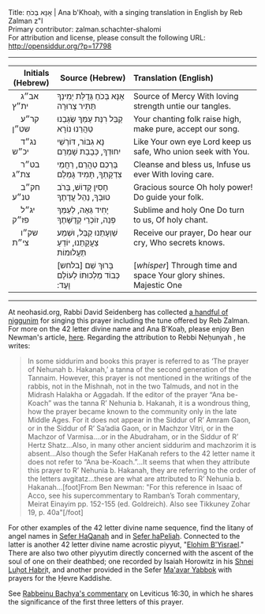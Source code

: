 <html>
<head></head>
<body>
Title: אָנָּא בְּכֹחַ | Ana b'Khoaḥ, with a singing translation in English by Reb Zalman z"l<br />
Primary contributor: zalman.schachter-shalomi<br />
For attribution and license, please consult the following URL: <a href="http://opensiddur.org/?p=17798">http://opensiddur.org/?p=17798</a>
<p />
<hr />

<table style="margin-left: auto;margin-right: auto;" class="draggable">
<thead><tr><th id="x" style="text-align: right;">Initials (Hebrew)</th><th style="text-align: right;">Source (Hebrew)</th><th style="text-align: left;">Translation (English)</th></tr></thead>
<tbody>
<tr><td style="vertical-align:top;" width="16%">
<div class="scribe"><span lang="he">
&nbsp;
&nbsp;
אב״ג ית״ץ
</span></div></td>

<td style="vertical-align:top;" width="30%">
<div class="liturgy"><span lang="he">
אָנָּא בְּכֹחַ 
גְּדֻלַּת יְמִינְךָ 
תַּתִּיר צְרוּרָה
</span></div></td>

<td style="vertical-align:top;" width="50%"><div class="english">
Source of Mercy
With loving strength
untie our tangles.
</td></tr>


<tr><td style="vertical-align:top;" width="16%">
<div class="scribe"><span lang="he">
&nbsp;
&nbsp;
קר״ע שט״ן
</span></div></td>

<td style="vertical-align:top;" width="30%">
<div class="liturgy"><span lang="he">
קַבֵּל רִנַּת 
עַמְּךָ שַׂגְּבֵנוּ 
טַהֲרֵנוּ נוֹרָא
</span></div></td>

<td style="vertical-align:top;" width="50%"><div class="english">
Your chanting folk
raise high, make pure,
accept our song.
</td></tr>


<tr><td style="vertical-align:top;" width="16%">
<div class="scribe"><span lang="he">
&nbsp;
&nbsp;
נג״ד יכ״ש
</span></div></td>

<td style="vertical-align:top;" width="30%">
<div class="liturgy"><span lang="he">
נָא גִבּוֹר, 
דּוֹרְשֵׁי יִחוּדְךָ, 
כְּבָבַת שָׁמְרֵם
</span></div></td>

<td style="vertical-align:top;" width="50%"><div class="english">
Like Your own eye
Lord keep us safe,
Who union seek with You.
</td></tr>


<tr><td style="vertical-align:top;" width="16%">
<div class="scribe"><span lang="he">
&nbsp;
&nbsp;
בט״ר צת״ג
</span></div></td>

<td style="vertical-align:top;" width="30%">
<div class="liturgy"><span lang="he">
בָּרְכֵם טַהֲרֵם, 
רַחֲמֵי צִדְקָתְךָ, 
תָּמִיד גָּמְלֵם
</span></div></td>

<td style="vertical-align:top;" width="50%"><div class="english">
Cleanse and bless us,
Infuse us ever
With loving care.
</td></tr>


<tr><td style="vertical-align:top;" width="16%">
<div class="scribe"><span lang="he">
&nbsp;
&nbsp;
חק״ב טנ״ע
</span></div></td>

<td style="vertical-align:top;" width="30%">
<div class="liturgy"><span lang="he">
חָסִין קָדוֹשׁ, 
בְּרֹב טוּבְךָ, 
נַהֵל עֲדָתֶךָ
</span></div></td>

<td style="vertical-align:top;" width="50%"><div class="english">
Gracious source
Oh holy power!
Do guide your folk.
</td></tr>


<tr><td style="vertical-align:top;" width="16%">
<div class="scribe"><span lang="he">
&nbsp;
&nbsp;
יג״ל פז״ק
</span></div></td>

<td style="vertical-align:top;" width="30%">
<div class="liturgy"><span lang="he">
יָחִיד גֵּאֶה, 
לְעַמְּךָ פְּנֵה, 
זוֹכְרֵי קְדֻשָּׁתֶךָ
</span></div></td>

<td style="vertical-align:top;" width="50%"><div class="english">
Sublime and holy One
Do turn to us,
Of holy chant.
</td></tr>


<tr><td style="vertical-align:top;" width="16%">
<div class="scribe"><span lang="he">
&nbsp;
&nbsp;
שק״ו צי״ת
</span></div></td>

<td style="vertical-align:top;" width="30%">
<div class="liturgy"><span lang="he">
שַׁוְעָתֵנוּ קַבֵּל, 
וּשְׁמַע צַעֲקָתֵנוּ, 
יוֹדֵעַ תַּעֲלוּמוֹת
</span></div></td>

<td style="vertical-align:top;" width="50%"><div class="english">
Receive our prayer,
Do hear our cry,
Who secrets knows.
</td></tr>


<tr><td style="vertical-align:top;" width="16%"></td>

<td style="vertical-align:top;" width="30%">
<div class="liturgy"><span lang="he">
<span class="instruction">[בלחש]</span> בָּרוּךְ שֵׁם 
 כְּבוֹד מַלְכוּתוֹ 
 לְעוֹלָם וָעֶד:‏
 </span></div></td>

<td style="vertical-align:top;" width="50%"><div class="english">
[<em>whisper</em>] Through time and space
Your glory shines.
Majestic One
</td></tr></tbody></table>

<hr />

At neohasid.org, Rabbi David Seidenberg has collected <a href="http://www.neohasid.org/audio/ana_bekhoach_mp3s/">a handful of niggunim</a> for singing this prayer including the tune offered by Reb Zalman. For more on the 42 letter divine name and Ana B'Koaḥ, please enjoy Ben Newman's article, <a href="http://kaphtziel.blogspot.com/2012/05/utterance-of-name-of-42-ana-be-koach-as.html">here</a>. Regarding the attribution to Rebbi Neḥunyah , he writes:

<blockquote>In some siddurim and books this prayer is referred to as ‘The prayer of Nehunah b. Hakanah,’ a tanna of the second generation of the Tannaim. However, this prayer is not mentioned in the writings of the rabbis, not in the Mishnah, not in the two Talmuds, and not in the Midrash Halakha or Aggadah. If the editor of the prayer “Ana be-Koach” was the tanna R’ Nehunia b. Hakanah, it is a wondrous thing, how the prayer became known to the community only in the late Middle Ages. For it does not appear in the Siddur of R’ Amram Gaon, or in the Siddur of R’ Sa’adia Gaon, or in Machzor Vitri, or in the Machzor of Varmisa….or in the Abudraham, or in the Siddur of R’ Hertz Shatz…Also, in many other ancient siddurim and machzorim it is absent…Also though the Sefer HaKanah refers to the 42 letter name it does not refer to “Ana be-Koach.”…It seems that when they attribute this prayer to R’ Nehunia b. Hakanah, they are referring to the order of the letters avgitatz…these are what are attributed to R’ Nehunia b. Hakanah…[foot]From Ben Newman: "For this reference in Isaac of Acco, see his supercommentary to Ramban’s Torah commentary, Meirat Einayim pp. 152-155 (ed. Goldreich). Also see Tikkuney Zohar 19, p. 40a"[/foot]</blockquote>

For other examples of the 42 letter divine name sequence, find the litany of angel names in <a href="https://opensiddur.org/prayers/praxes/contemplation/adiryaron-bahiryaron/">Sefer HaQanah</a> and in <a href="https://opensiddur.org/prayers/praxes/contemplation/adiryarots-bahiryarots/">Sefer haPeliah</a>. Connected to the latter is another 42 letter divine name acrostic piyyut, "<a href="https://opensiddur.org/prayers/life-cycle/living/repenting-resetting-forgiveness/elohim-byisrael-a-piyyut-containing-the-42-letter-name-recorded-in-sefer-hapeliah/">Elohim B'Yisrael</a>." There are also two other piyyutim directly concerned with the ascent of the soul of one on their deathbed; one recorded by Isaiah Horowitz in his <a href="https://opensiddur.org/prayers/life-cycle/living/death/departing/el-barukh-a-piyyut-containing-the-42-letter-name-recorded-by-rabbi-isaiah-horowitz/">Shnei Luḥot Habri</a>t, and another provided in the Sefer <a href="https://opensiddur.org/prayers/life-cycle/living/death/ehyeh-baden-a-piyyut-containing-the-42-letter-name-in-sefer-maavar-yaboq/">Ma'avar Yabbok</a> with prayers for the Ḥevre Kaddishe.

See <a href="https://www.sefaria.org/Rabbeinu_Bahya,_Vayikra.16.30.2/en/Torah_Commentary_by_Rabbi_Bachya_ben_Asher,_trans._Eliyahu_Munk,_1998.?lang=bi&with=all&lang2=en">Rabbeinu Bachya's commentary</a> on Leviticus 16:30, in which he shares the significance of the first three letters of this prayer.
</body>
</html>